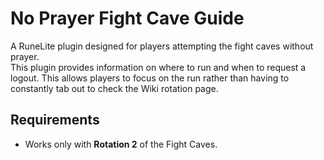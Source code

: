 # No Prayer Fight Cave Guide

A RuneLite plugin designed for players attempting the fight caves without prayer.  
This plugin provides information on where to run and when to request a logout. 
This allows players to focus on the run rather than having to constantly tab out to check the Wiki rotation page.

## Requirements

- Works only with **Rotation 2** of the Fight Caves.